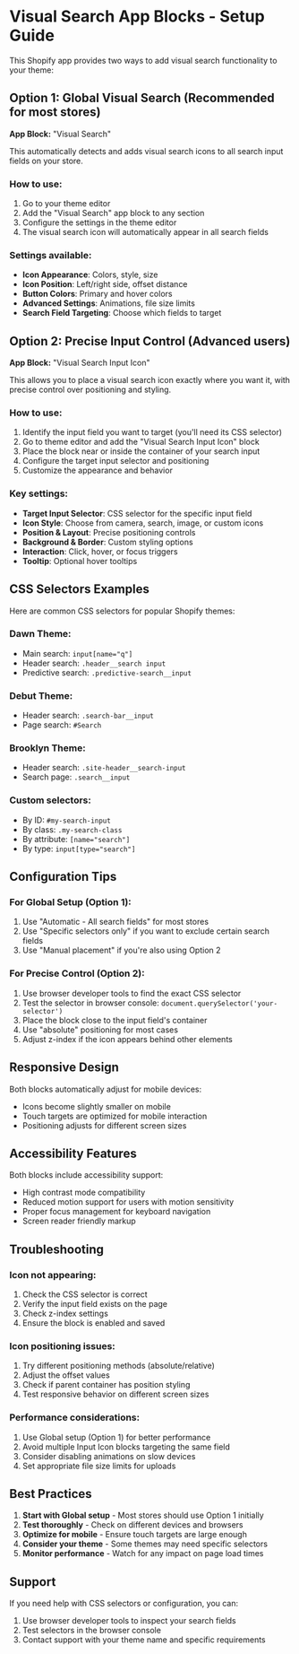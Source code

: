 # Visual Search App Blocks - Setup Guide

This Shopify app provides two ways to add visual search functionality to your theme:

## Option 1: Global Visual Search (Recommended for most stores)

**App Block:** "Visual Search"

This automatically detects and adds visual search icons to all search input fields on your store.

### How to use:
1. Go to your theme editor
2. Add the "Visual Search" app block to any section
3. Configure the settings in the theme editor
4. The visual search icon will automatically appear in all search fields

### Settings available:
- **Icon Appearance**: Colors, style, size
- **Icon Position**: Left/right side, offset distance
- **Button Colors**: Primary and hover colors
- **Advanced Settings**: Animations, file size limits
- **Search Field Targeting**: Choose which fields to target

## Option 2: Precise Input Control (Advanced users)

**App Block:** "Visual Search Input Icon"

This allows you to place a visual search icon exactly where you want it, with precise control over positioning and styling.

### How to use:
1. Identify the input field you want to target (you'll need its CSS selector)
2. Go to theme editor and add the "Visual Search Input Icon" block
3. Place the block near or inside the container of your search input
4. Configure the target input selector and positioning
5. Customize the appearance and behavior

### Key settings:
- **Target Input Selector**: CSS selector for the specific input field
- **Icon Style**: Choose from camera, search, image, or custom icons
- **Position & Layout**: Precise positioning controls
- **Background & Border**: Custom styling options
- **Interaction**: Click, hover, or focus triggers
- **Tooltip**: Optional hover tooltips

## CSS Selectors Examples

Here are common CSS selectors for popular Shopify themes:

### Dawn Theme:
- Main search: `input[name="q"]`
- Header search: `.header__search input`
- Predictive search: `.predictive-search__input`

### Debut Theme:
- Header search: `.search-bar__input`
- Page search: `#Search`

### Brooklyn Theme:
- Header search: `.site-header__search-input`
- Search page: `.search__input`

### Custom selectors:
- By ID: `#my-search-input`
- By class: `.my-search-class`
- By attribute: `[name="search"]`
- By type: `input[type="search"]`

## Configuration Tips

### For Global Setup (Option 1):
1. Use "Automatic - All search fields" for most stores
2. Use "Specific selectors only" if you want to exclude certain search fields
3. Use "Manual placement" if you're also using Option 2

### For Precise Control (Option 2):
1. Use browser developer tools to find the exact CSS selector
2. Test the selector in browser console: `document.querySelector('your-selector')`
3. Place the block close to the input field's container
4. Use "absolute" positioning for most cases
5. Adjust z-index if the icon appears behind other elements

## Responsive Design

Both blocks automatically adjust for mobile devices:
- Icons become slightly smaller on mobile
- Touch targets are optimized for mobile interaction
- Positioning adjusts for different screen sizes

## Accessibility Features

Both blocks include accessibility support:
- High contrast mode compatibility
- Reduced motion support for users with motion sensitivity
- Proper focus management for keyboard navigation
- Screen reader friendly markup

## Troubleshooting

### Icon not appearing:
1. Check the CSS selector is correct
2. Verify the input field exists on the page
3. Check z-index settings
4. Ensure the block is enabled and saved

### Icon positioning issues:
1. Try different positioning methods (absolute/relative)
2. Adjust the offset values
3. Check if parent container has position styling
4. Test responsive behavior on different screen sizes

### Performance considerations:
1. Use Global setup (Option 1) for better performance
2. Avoid multiple Input Icon blocks targeting the same field
3. Consider disabling animations on slow devices
4. Set appropriate file size limits for uploads

## Best Practices

1. **Start with Global setup** - Most stores should use Option 1 initially
2. **Test thoroughly** - Check on different devices and browsers
3. **Optimize for mobile** - Ensure touch targets are large enough
4. **Consider your theme** - Some themes may need specific selectors
5. **Monitor performance** - Watch for any impact on page load times

## Support

If you need help with CSS selectors or configuration, you can:
1. Use browser developer tools to inspect your search fields
2. Test selectors in the browser console
3. Contact support with your theme name and specific requirements

